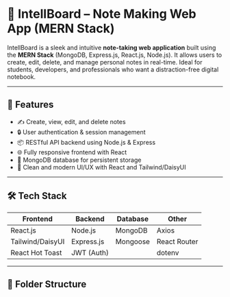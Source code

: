 # 🧠 IntellBoard – Note Making Web App (MERN Stack)

IntellBoard is a sleek and intuitive **note-taking web application** built using the **MERN Stack** (MongoDB, Express.js, React.js, Node.js). It allows users to create, edit, delete, and manage personal notes in real-time. Ideal for students, developers, and professionals who want a distraction-free digital notebook.

---

## 🚀 Features

- ✍️ Create, view, edit, and delete notes
- 🔒 User authentication & session management
- 📦 RESTful API backend using Node.js & Express
- 🌐 Fully responsive frontend with React
- 💾 MongoDB database for persistent storage
- 🌈 Clean and modern UI/UX with React and Tailwind/DaisyUI

---

## 🛠️ Tech Stack

| Frontend | Backend | Database | Other |
|----------|---------|----------|-------|
| React.js | Node.js | MongoDB  | Axios |
| Tailwind/DaisyUI | Express.js | Mongoose | React Router |
| React Hot Toast | JWT (Auth) |  | dotenv |

---

## 📂 Folder Structure

